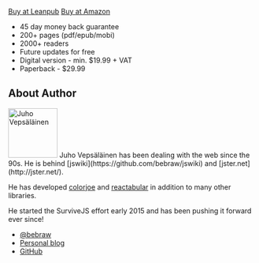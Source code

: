 <p>
<a class='btn btn--normal btn--buy' href='https://leanpub.com/survivejs-react'>Buy at Leanpub</a>
<a class='btn btn--normal btn--buy' href='http://www.amazon.com/SurviveJS-Webpack-React-apprentice-master/dp/152391050X/'>Buy at Amazon</a>
</p>

* 45 day money back guarantee
* 200+ pages (pdf/epub/mobi)
* 2000+ readers
* Future updates for free
* Digital version - min. $19.99 + VAT
* Paperback - $29.99

## About Author

<p>
<img src='https://www.gravatar.com/avatar/b26ec3c2769168c2cbc64cc3df9cdd9c?s=200' alt='Juho Vepsäläinen' class='author-photo' width='100' height='100' />
Juho Vepsäläinen has been dealing with the web since the 90s. He is behind [jswiki](https://github.com/bebraw/jswiki) and [jster.net](http://jster.net/).
</p>

He has developed [colorjoe](https://github.com/bebraw/colorjoe) and [reactabular](http://reactabular.js.org/) in addition to many other libraries.

He started the SurviveJS effort early 2015 and has been pushing it forward ever since!

* [@bebraw](https://twitter.com/bebraw)
* [Personal blog](http://nixtu.info)
* [GitHub](https://github.com/bebraw)
